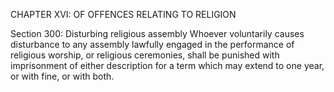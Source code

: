 CHAPTER XVI: OF OFFENCES RELATING TO RELIGION

Section 300: Disturbing religious assembly
Whoever voluntarily causes disturbance to any assembly lawfully engaged in the performance of religious worship, or religious ceremonies, shall be punished with imprisonment of either description for a term which may extend to one year, or with fine, or with both.

